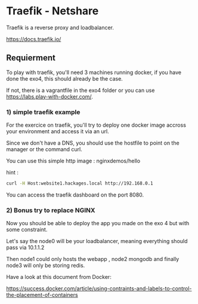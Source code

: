 # Traefik - Netshare

Traefik is a reverse proxy and loadbalancer.

<https://docs.traefik.io/>

## Requierment

To play with traefik, you'll need 3 machines running docker, if you have done the exo4, this should already be the case.

If not, there is a vagrantfile in the exo4 folder  or you can use <https://labs.play-with-docker.com/>.

### 1) simple traefik example

For the exercice on traefik, you'll try to deploy one docker image accross your environment and access it via an url.

Since we don't have a DNS, you should use the hostfile to point on the manager or the command curl.

You can use this simple http image : nginxdemos/hello

hint :

``` bash
curl -H Host:website1.hackages.local http://192.168.0.1
```

You can access the traefik dashboard on the port 8080.

### 2) Bonus try to replace NGINX

Now you should be able to deploy the app you made on the exo 4 but with some constraint.

Let's say the node0 will be your loadbalancer, meaning everything should pass via 10.1.1.2

Then node1 could only hosts the webapp , node2 mongodb and finally node3 will only be storing redis.

Have a look at this document from Docker:

<https://success.docker.com/article/using-contraints-and-labels-to-control-the-placement-of-containers>
